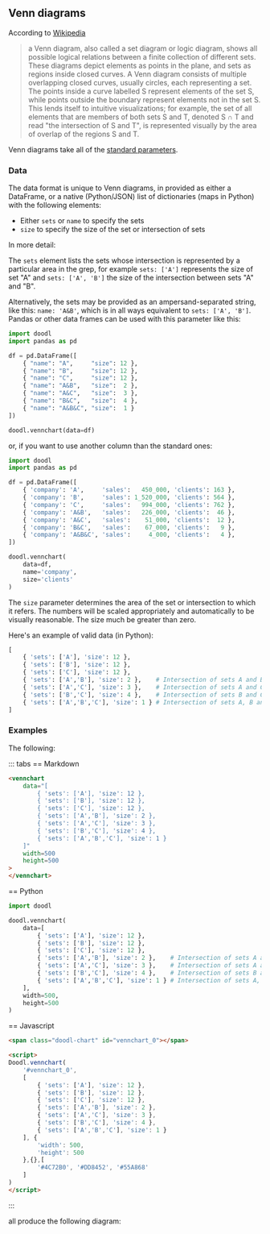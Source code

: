 ## Venn diagrams

According to [Wikipedia](https://en.wikipedia.org/wiki/Venn_diagram)

> a Venn diagram, also called a set diagram or logic diagram, shows
> all possible logical relations between a finite collection of
> different sets.  These diagrams depict elements as points in the
> plane, and sets as regions inside closed curves. A Venn diagram
> consists of multiple overlapping closed curves, usually circles,
> each representing a set. The points inside a curve labelled S
> represent elements of the set S, while points outside the boundary
> represent elements not in the set S. This lends itself to intuitive
> visualizations; for example, the set of all elements that are
> members of both sets S and T, denoted S ∩ T and read "the
> intersection of S and T", is represented visually by the area of
> overlap of the regions S and T.

Venn diagrams take all of the [standard parameters](/charts/#standard-parameters).

### Data

The data format is unique to Venn diagrams, in provided as either
a DataFrame, or a native (Python/JSON) list
of dictionaries (maps in Python) with the following elements:

- Either `sets` or `name` to specify the sets
- `size` to specify the size of the set or intersection of sets

In more detail:

<Parameters no_header=true>

<Parameter name='sets' type='List[string]'>

The `sets` element lists the sets whose intersection is represented
by a particular area in the grep, for example `sets: ['A']` represents
the size of set "A" and `sets: ['A', 'B']` the size of the intersection
between sets "A" and "B".

</Parameter>
<Parameter name="name" type="string">

<div>

Alternatively, the sets may be provided as an ampersand-separated
string, like this: `name: 'A&B'`, which is in all ways equivalent to
`sets: ['A', 'B']`. Pandas or other data frames can be used with this
parameter like this:

```python
import doodl
import pandas as pd

df = pd.DataFrame([
    { "name": "A",     "size": 12 }, 
    { "name": "B",     "size": 12 },
    { "name": "C",     "size": 12 },
    { "name": "A&B",   "size":  2 },
    { "name": "A&C",   "size":  3 },
    { "name": "B&C",   "size":  4 },
    { "name": "A&B&C", "size":  1 }
])

doodl.vennchart(data=df)
```

or, if you want to use another column than the standard ones:

```python
import doodl
import pandas as pd

df = pd.DataFrame([
    { 'company': 'A',     'sales':   450_000, 'clients': 163 },
    { 'company': 'B',     'sales': 1_520_000, 'clients': 564 },
    { 'company': 'C',     'sales':   994_000, 'clients': 762 },
    { 'company': 'A&B',   'sales':   226_000, 'clients':  46 },
    { 'company': 'A&C',   'sales':    51_000, 'clients':  12 },
    { 'company': 'B&C',   'sales':    67_000, 'clients':   9 },
    { 'company': 'A&B&C', 'sales':     4_000, 'clients':   4 },
])

doodl.vennchart(
    data=df,
    name='company',
    size='clients'
)
```
</div>

</Parameter>
<Parameter name='size' type='positive number'>

The `size` parameter determines the area of the set or intersection
to which it refers. The numbers will be scaled appropriately and
automatically to be visually reasonable. The size much be greater
than zero.

</Parameter>

</Parameters>

Here's an example of valid data (in Python):

```python
[
    { 'sets': ['A'], 'size': 12 }, 
    { 'sets': ['B'], 'size': 12 },
    { 'sets': ['C'], 'size': 12 },
    { 'sets': ['A','B'], 'size': 2 },    # Intersection of sets A and B
    { 'sets': ['A','C'], 'size': 3 },    # Intersection of sets A and C
    { 'sets': ['B','C'], 'size': 4 },    # Intersection of sets B and C
    { 'sets': ['A','B','C'], 'size': 1 } # Intersection of sets A, B and C
]
```

### Examples

The following:

::: tabs
== Markdown
```html
<vennchart
    data="[
        { 'sets': ['A'], 'size': 12 }, 
        { 'sets': ['B'], 'size': 12 },
        { 'sets': ['C'], 'size': 12 },
        { 'sets': ['A','B'], 'size': 2 },
        { 'sets': ['A','C'], 'size': 3 },
        { 'sets': ['B','C'], 'size': 4 },
        { 'sets': ['A','B','C'], 'size': 1 }
    ]"
    width=500
    height=500
>
</vennchart>
```
== Python
```python
import doodl

doodl.vennchart(
    data=[
        { 'sets': ['A'], 'size': 12 }, 
        { 'sets': ['B'], 'size': 12 },
        { 'sets': ['C'], 'size': 12 },
        { 'sets': ['A','B'], 'size': 2 },    # Intersection of sets A and B
        { 'sets': ['A','C'], 'size': 3 },    # Intersection of sets A and C
        { 'sets': ['B','C'], 'size': 4 },    # Intersection of sets B and C
        { 'sets': ['A','B','C'], 'size': 1 } # Intersection of sets A, B and C
    ],
    width=500,
    height=500
)
```
== Javascript
```html
<span class="doodl-chart" id="vennchart_0"></span>

<script>
Doodl.vennchart(
    '#vennchart_0',
    [
        { 'sets': ['A'], 'size': 12 }, 
        { 'sets': ['B'], 'size': 12 },
        { 'sets': ['C'], 'size': 12 },
        { 'sets': ['A','B'], 'size': 2 },
        { 'sets': ['A','C'], 'size': 3 },
        { 'sets': ['B','C'], 'size': 4 },
        { 'sets': ['A','B','C'], 'size': 1 }
    ], {
        'width': 500,
        'height': 500
    },{},[
        '#4C72B0', '#DD8452', '#55A868'
    ]
)
</script>
```
:::

all produce the following diagram:

<span class="doodl-chart" id="vennchart_0"></span>

<script>
 setTimeout(() => {
  Promise.resolve().then(() => 
  Doodl.vennchart(
    '#vennchart_0',
    [
        { 'sets': ['A'], 'size': 12 }, 
        { 'sets': ['B'], 'size': 12 },
        { 'sets': ['C'], 'size': 12 },
        { 'sets': ['A','B'], 'size': 2 },
        { 'sets': ['A','C'], 'size': 3 },
        { 'sets': ['B','C'], 'size': 4 },
        { 'sets': ['A','B','C'], 'size': 1 }
    ], {
        'width': 500,
        'height': 500
    },{},[
        '#4C72B0', '#DD8452', '#55A868'
    ]
  ));
}, 1000);
</script>
